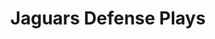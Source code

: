 ---
layout: playbook
title: Jaguars Defense Plays
team: jaguars
unit: defense
permalink: /jaguars/defense/
---
